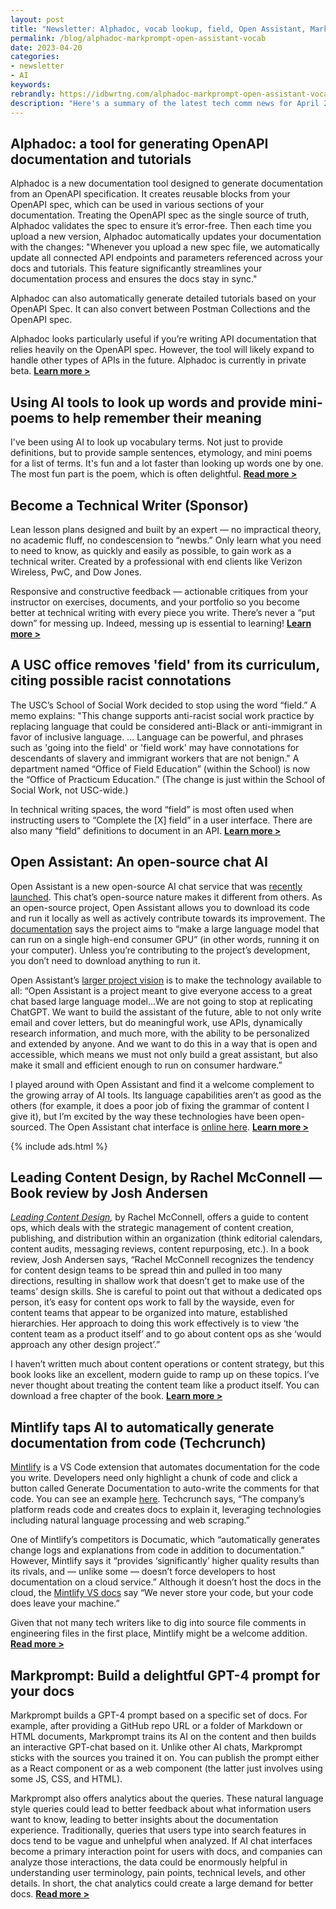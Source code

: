 ```yaml
---
layout: post
title: "Newsletter: Alphadoc, vocab lookup, field, Open Assistant, Markprompt, content ops"
permalink: /blog/alphadoc-markprompt-open-assistant-vocab
date: 2023-04-20
categories:
- newsletter
- AI
keywords: 
rebrandly: https://idbwrtng.com/alphadoc-markprompt-open-assistant-vocab
description: "Here's a summary of the latest tech comm news for April 20, 2023."
---
```


## Alphadoc: a tool for generating OpenAPI documentation and tutorials

Alphadoc is a new documentation tool designed to generate documentation from an OpenAPI specification. It creates reusable blocks from your OpenAPI spec, which can be used in various sections of your documentation. Treating the OpenAPI spec as the single source of truth, Alphadoc validates the spec to ensure it’s error-free. Then each time you upload a new version, Alphadoc automatically updates your documentation with the changes: "Whenever you upload a new spec file, we automatically update all connected API endpoints and parameters referenced across your docs and tutorials. This feature significantly streamlines your documentation process and ensures the docs stay in sync." 

Alphadoc can also automatically generate detailed tutorials based on your OpenAPI Spec. It can also convert between Postman Collections and the OpenAPI spec. 

Alphadoc looks particularly useful if you’re writing API documentation that relies heavily on the OpenAPI spec. However, the tool will likely expand to handle other types of APIs in the future. Alphadoc is currently in private beta. [**Learn more >**](https://blog.alphadoc.io/product-release-a-comprehensive-developer-experience-for-apis-a9ef2b6daa4f)

## Using AI tools to look up words and provide mini-poems to help remember their meaning

I've been using AI to look up vocabulary terms. Not just to provide definitions, but to provide sample sentences, etymology, and mini poems for a list of terms. It's fun and a lot faster than looking up words one by one. The most fun part is the poem, which is often delightful. [**Read more >**](https://idbwrtng.com/aivocablookup) 

## Become a Technical Writer (Sponsor)

Lean lesson plans designed and built by an expert — no impractical theory, no academic fluff, no condescension to “newbs.” Only learn what you need to need to know, as quickly and easily as possible, to gain work as a technical writer. Created by a professional with end clients like Verizon Wireless, PwC, and Dow Jones.

Responsive and constructive feedback &mdash; actionable critiques from your instructor on exercises, documents, and your portfolio so you become better at technical writing with every piece you write. There’s never a “put down” for messing up. Indeed, messing up is essential to learning! [**Learn more >**](http://becometechnicalwriter1)

## A USC office removes 'field' from its curriculum, citing possible racist connotations

The USC’s School of Social Work decided to stop using the word “field.” A memo explains: "This change supports anti-racist social work practice by replacing language that could be considered anti-Black or anti-immigrant in favor of inclusive language. ... Language can be powerful, and phrases such as 'going into the field' or 'field work' may have connotations for descendants of slavery and immigrant workers that are not benign." A department named “Office of Field Education” (within the School) is now the “Office of Practicum Education.” (The change is just within the School of Social Work, not USC-wide.)

In technical writing spaces, the word “field” is most often used when instructing users to “Complete the [X] field” in a user interface. There are also many “field” definitions to document in an API. [**Learn more >**](https://www.npr.org/2023/01/14/1148470571/usc-office-removes-field-from-curriculum-racist) 

## Open Assistant: An open-source chat AI

Open Assistant is a new open-source AI chat service that was [recently launched](https://twitter.com/ykilcher/status/1647283816384405505). This chat’s open-source nature makes it different from others. As an open-source project, Open Assistant allows you to download its code and run it locally as well as actively contribute towards its improvement. The [documentation](https://projects.laion.ai/Open-Assistant/docs/intro) says the project aims to “make a large language model that can run on a single high-end consumer GPU” (in other words, running it on your computer). Unless you’re contributing to the project’s development, you don’t need to download anything to run it. 

Open Assistant’s [larger project vision](https://github.com/LAION-AI/Open-Assistant) is to make the technology available to all: “Open Assistant is a project meant to give everyone access to a great chat based large language model…We are not going to stop at replicating ChatGPT. We want to build the assistant of the future, able to not only write email and cover letters, but do meaningful work, use APIs, dynamically research information, and much more, with the ability to be personalized and extended by anyone. And we want to do this in a way that is open and accessible, which means we must not only build a great assistant, but also make it small and efficient enough to run on consumer hardware.” 

I played around with Open Assistant and find it a welcome complement to the growing array of AI tools. Its language capabilities aren’t as good as the others (for example, it does a poor job of fixing the grammar of content I give it), but I’m excited by the way these technologies have been open-sourced. The Open Assistant chat interface is [online here](https://open-assistant.io/chat).  [**Learn more >**](https://github.com/LAION-AI/Open-Assistant)

{% include ads.html %}

## Leading Content Design, by Rachel McConnell — Book review by Josh Andersen

_[Leading Content Design](https://abookapart.com/products/leading-content-design),_ by Rachel McConnell, offers a guide to content ops, which deals with the strategic management of content creation, publishing, and distribution within an organization (think editorial calendars, content audits, messaging reviews, content repurposing, etc.). In a book review, Josh Andersen says, “Rachel McConnell recognizes the tendency for content design teams to be spread thin and pulled in too many directions, resulting in shallow work that doesn’t get to make use of the teams’ design skills. She is careful to point out that without a dedicated ops person, it’s easy for content ops work to fall by the wayside, even for content teams that appear to be organized into mature, established hierarchies. Her approach to doing this work effectively is to view ‘the content team as a product itself’ and to go about content ops as she ‘would approach any other design project’.”

I haven’t written much about content operations or content strategy, but this book looks like an excellent, modern guide to ramp up on these topics. I’ve never thought about treating the content team like a product itself. You can download a free chapter of the book. [**Learn more >**](https://www.stc.org/techcomm/2023/02/24/book-reviews-33/#c695) 


## Mintlify taps AI to automatically generate documentation from code (Techcrunch)

[Mintlify](https://marketplace.visualstudio.com/) is a VS Code extension that automates documentation for the code you write. Developers need only highlight a chunk of code and click a button called Generate Documentation to auto-write the comments for that code. You can see an example [here](https://marketplace.visualstudio.com/items?itemName=mintlify.document). Techcrunch says, “The company’s platform reads code and creates docs to explain it, leveraging technologies including natural language processing and web scraping.”

One of Mintlify’s competitors is Documatic, which “automatically generates change logs and explanations from code in addition to documentation.” However, Mintlify says it “provides ‘significantly’ higher quality results than its rivals, and — unlike some — doesn’t force developers to host documentation on a cloud service.” Although it doesn’t host the docs in the cloud, the [Mintlify VS docs](https://marketplace.visualstudio.com/items?itemName=mintlify.document) say “We never store your code, but your code does leave your machine.”

Given that not many tech writers like to dig into source file comments in engineering files in the first place, Mintlify might be a welcome addition. [**Read more >**](https://techcrunch.com/2022/05/30/mintlify-taps-ai-to-automatically-generate-documentation-from-code/)

## Markprompt: Build a delightful GPT-4 prompt for your docs

Markprompt builds a GPT-4 prompt based on a specific set of docs. For example, after providing a GitHub repo URL or a folder of Markdown or HTML documents, Markprompt trains its AI on the content and then builds an interactive GPT-chat based on it. Unlike other AI chats, Markprompt sticks with the sources you trained it on. You can publish the prompt either as a React component or as a web component (the latter just involves using some JS, CSS, and HTML).

Markprompt also offers analytics about the queries. These natural language style queries could lead to better feedback about what information users want to know, leading to better insights about the documentation experience. Traditionally, queries that users type into search features in docs tend to be vague and unhelpful when analyzed. If AI chat interfaces become a primary interaction point for users with docs, and companies can analyze those interactions, the data could be enormously helpful in understanding user terminology, pain points, technical levels, and other details. In short, the chat analytics could create a large demand for better docs. [**Read more >**](https://markprompt.com/)
